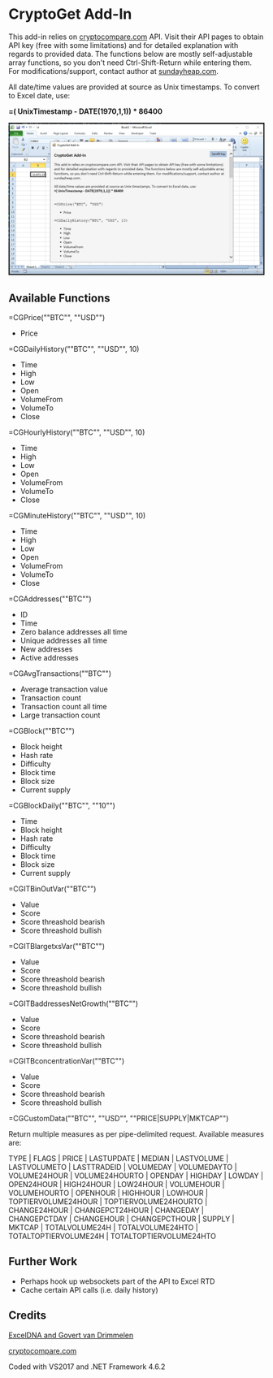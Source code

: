 # CryptoGet Add-In

This add-in relies on [cryptocompare.com](https://www.cryptocompare.com) API. Visit their API pages to obtain API key (free with some limitations) and for detailed explanation with regards to provided data.
The functions below are mostly self-adjustable array functions, so you don't need Ctrl-Shift-Return while entering them. For modifications/support, contact author at [sundayheap.com](http://sundayheap.com).

All date/time values are provided at source as Unix timestamps. To convert to Excel date, use:

**=( UnixTimestamp - DATE(1970,1,1)) * 86400**

![CryptoGet Add-in](CryptoGet.jpg "CryptoGet Add-in")

## Available Functions

=CGPrice(""BTC"", ""USD"")
- Price

=CGDailyHistory(""BTC"", ""USD"", 10)
- Time
- High
- Low
- Open
- VolumeFrom
- VolumeTo
- Close


=CGHourlyHistory(""BTC"", ""USD"", 10)
- Time
- High
- Low
- Open
- VolumeFrom
- VolumeTo
- Close


=CGMinuteHistory(""BTC"", ""USD"", 10)
- Time
- High
- Low
- Open
- VolumeFrom
- VolumeTo
- Close


=CGAddresses(""BTC"")
- ID
- Time
- Zero balance addresses all time
- Unique addresses all time
- New addresses
- Active addresses

=CGAvgTransactions(""BTC"")
- Average transaction value
- Transaction count
- Transaction count all time
- Large transaction count

=CGBlock(""BTC"")
- Block height
- Hash rate
- Difficulty
- Block time
- Block size
- Current supply

=CGBlockDaily(""BTC"", ""10"")
- Time
- Block height
- Hash rate
- Difficulty
- Block time
- Block size
- Current supply

=CGITBinOutVar(""BTC"")
- Value
- Score
- Score threashold bearish
- Score threashold bullish

=CGITBlargetxsVar(""BTC"")
- Value
- Score
- Score threashold bearish
- Score threashold bullish

=CGITBaddressesNetGrowth(""BTC"")
- Value
- Score
- Score threashold bearish
- Score threashold bullish

=CGITBconcentrationVar(""BTC"")
- Value
- Score
- Score threashold bearish
- Score threashold bullish

=CGCustomData(""BTC"", ""USD"", ""PRICE|SUPPLY|MKTCAP"")

Return multiple measures as per pipe-delimited request. Available measures are:

TYPE | FLAGS | PRICE | LASTUPDATE | MEDIAN | LASTVOLUME | LASTVOLUMETO | LASTTRADEID | VOLUMEDAY | VOLUMEDAYTO | VOLUME24HOUR | VOLUME24HOURTO | OPENDAY | HIGHDAY | LOWDAY | OPEN24HOUR | HIGH24HOUR | LOW24HOUR | VOLUMEHOUR | VOLUMEHOURTO | OPENHOUR | HIGHHOUR | LOWHOUR | TOPTIERVOLUME24HOUR | TOPTIERVOLUME24HOURTO | CHANGE24HOUR | CHANGEPCT24HOUR | CHANGEDAY | CHANGEPCTDAY | CHANGEHOUR | CHANGEPCTHOUR | SUPPLY | MKTCAP | TOTALVOLUME24H | TOTALVOLUME24HTO | TOTALTOPTIERVOLUME24H | TOTALTOPTIERVOLUME24HTO

## Further Work

- Perhaps hook up websockets part of the API to Excel RTD
- Cache certain API calls (i.e. daily history)

## Credits

[ExcelDNA and Govert van Drimmelen](https://github.com/Excel-DNA/ExcelDna)

[cryptocompare.com](https://www.cryptocompare.com)

Coded with VS2017 and .NET Framework 4.6.2